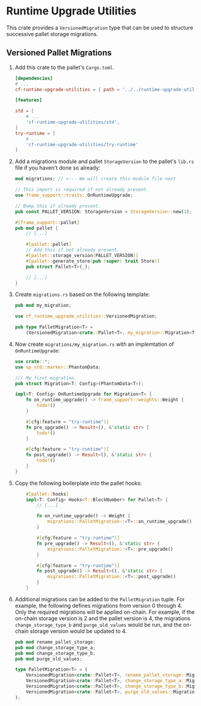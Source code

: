 # Runtime Upgrade Utilities

This crate provides a `VersionedMigration` type that can be used to structure successive pallet storage migrations.

## Versioned Pallet Migrations

1. Add this crate to the pallet's `Cargo.toml`.

    ```toml
    [dependencies]
    # ...
    cf-runtime-upgrade-utilities = { path = '../../runtime-upgrade-utilities', default-features = false }
    
    [features]
    
    std = [
        # ...
        'cf-runtime-upgrade-utilities/std',
    ]
    try-runtime = [
        # ...
        'cf-runtime-upgrade-utilities/try-runtime'
    ]
    ```

2. Add a migrations module and pallet `StorageVersion`  to the pallet's `lib.rs` file if you haven't done so already:

    ```rust
    mod migrations; // <--- We will create this module file next

    // This import is required if not already present.
    use frame_support::traits::OnRuntimeUpgrade;

    // Bump this if already present.
    pub const PALLET_VERSION: StorageVersion = StorageVersion::new(1);

    #[frame_support::pallet]
    pub mod pallet {
        // [...]

        #[pallet::pallet]
        // Add this if not already present.
        #[pallet::storage_version(PALLET_VERSION)]
        #[pallet::generate_store(pub (super) trait Store)]
        pub struct Pallet<T>(_);

        // [...]
    }
    ```

3. Create `migrations.rs` based on the following template:

    ```rust
    pub mod my_migration;

    use cf_runtime_upgrade_utilities::VersionedMigration;

    pub type PalletMigration<T> =
        (VersionedMigration<crate::Pallet<T>, my_migration::Migration<T>, 0, 1>,);
    ```

4. Now create `migrations/my_migration.rs` with an implemtation of `OnRuntimeUpgrade`:

    ```rust
    use crate::*;
    use sp_std::marker::PhantomData;

    /// My first migration.
    pub struct Migration<T: Config>(PhantomData<T>);

    impl<T: Config> OnRuntimeUpgrade for Migration<T> {
        fn on_runtime_upgrade() -> frame_support::weights::Weight {
            todo!()
        }

        #[cfg(feature = "try-runtime")]
        fn pre_upgrade() -> Result<(), &'static str> {
            todo!()
        }

        #[cfg(feature = "try-runtime")]
        fn post_upgrade() -> Result<(), &'static str> {
            todo!()
        }
    }
    ```

5. Copy the following boilerplate into the pallet hooks:

    ```rust
        #[pallet::hooks]
        impl<T: Config> Hooks<T::BlockNumber> for Pallet<T> {
            // [...]

            fn on_runtime_upgrade() -> Weight {
                migrations::PalletMigration::<T>::on_runtime_upgrade()
            }

            #[cfg(feature = "try-runtime")]
            fn pre_upgrade() -> Result<(), &'static str> {
                migrations::PalletMigration::<T>::pre_upgrade()
            }

            #[cfg(feature = "try-runtime")]
            fn post_upgrade() -> Result<(), &'static str> {
                migrations::PalletMigration::<T>::post_upgrade()
            }
        }
    ```

6. Additional migrations can be added to the `PalletMigration` tuple. For example, the following defines migrations from version 0 through 4. Only the required migrations will be applied on-chain. For example, if the on-chain storage version is 2 and the pallet version is 4, the migrations `change_storage_type_b` and `purge_old_values` would be run, and the on-chain storage version would be updated to 4.

    ```rust
    pub mod rename_pallet_storage;
    pub mod change_storage_type_a;
    pub mod change_storage_type_b;
    pub mod purge_old_values;

    type PalletMigration<T> = (
        VersionedMigration<crate::Pallet<T>, rename_pallet_storage::Migration, 0, 1>,
        VersionedMigration<crate::Pallet<T>, change_storage_type_a::Migration, 1, 2>,
        VersionedMigration<crate::Pallet<T>, change_storage_type_b::Migration, 2, 3>,
        VersionedMigration<crate::Pallet<T>, purge_old_values::Migration, 3, 4>,
    );
